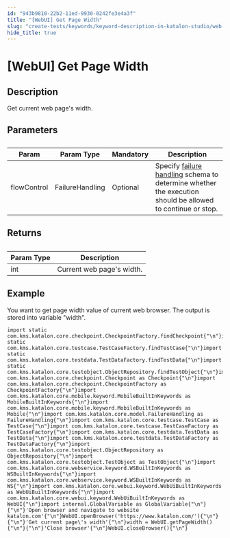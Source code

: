 ```yaml
---
id: "943b9810-22b2-11ed-9930-0242fe3e4a3f"
title: "[WebUI] Get Page Width"
slug: "create-tests/keywords/keyword-description-in-katalon-studio/web-ui-keywords/webui-get-page-width"
hide_title: true
---
```


# <a id="id_0" class="anchor_top_offset"/><a id="ariaid-title1" class="anchor_top_offset"/>[WebUI] Get Page Width


## <a id="id_0__id_1" class="anchor_top_offset"/>Description  

              
<p xmlns="http://www.w3.org/1999/xhtml" className="p">Get current web page's width.</p> 
      

## <a id="id_0__id_2" class="anchor_top_offset"/>Parameters  

              
<table xmlns="http://www.w3.org/1999/xhtml" className="table anchor_top_offset" id="id_0__4bedb72f-704a-4f41-af09-58977bf0a495"><caption /><thead className="thead"><tr className><th className="entry anchor_top_offset" id="id_0__4bedb72f-704a-4f41-af09-58977bf0a495__entry__1">Param</th><th className="entry anchor_top_offset" id="id_0__4bedb72f-704a-4f41-af09-58977bf0a495__entry__2">Param Type</th><th className="entry anchor_top_offset" id="id_0__4bedb72f-704a-4f41-af09-58977bf0a495__entry__3">Mandatory</th><th className="entry anchor_top_offset" id="id_0__4bedb72f-704a-4f41-af09-58977bf0a495__entry__4">Description</th></tr></thead><tbody className="tbody"><tr className><td className="entry" headers="id_0__4bedb72f-704a-4f41-af09-58977bf0a495__entry__1 id_0__4bedb72f-704a-4f41-af09-58977bf0a495__entry__2 id_0__4bedb72f-704a-4f41-af09-58977bf0a495__entry__3 id_0__4bedb72f-704a-4f41-af09-58977bf0a495__entry__4 ">flowControl</td><td className="entry" headers="id_0__4bedb72f-704a-4f41-af09-58977bf0a495__entry__1 id_0__4bedb72f-704a-4f41-af09-58977bf0a495__entry__2 id_0__4bedb72f-704a-4f41-af09-58977bf0a495__entry__3 id_0__4bedb72f-704a-4f41-af09-58977bf0a495__entry__4 ">FailureHandling</td><td className="entry" headers="id_0__4bedb72f-704a-4f41-af09-58977bf0a495__entry__1 id_0__4bedb72f-704a-4f41-af09-58977bf0a495__entry__2 id_0__4bedb72f-704a-4f41-af09-58977bf0a495__entry__3 id_0__4bedb72f-704a-4f41-af09-58977bf0a495__entry__4 ">Optional</td><td className="entry" headers="id_0__4bedb72f-704a-4f41-af09-58977bf0a495__entry__1 id_0__4bedb72f-704a-4f41-af09-58977bf0a495__entry__2 id_0__4bedb72f-704a-4f41-af09-58977bf0a495__entry__3 id_0__4bedb72f-704a-4f41-af09-58977bf0a495__entry__4 ">Specify <a className="xref" href="/docs/maintain/configure-failure-handling-settings-in-katalon-studio">failure handling</a> schema to         determine whether the execution should be allowed to continue or         stop.</td></tr></tbody></table> 
      

## <a id="id_0__id_3" class="anchor_top_offset"/>Returns

              
<table xmlns="http://www.w3.org/1999/xhtml" className="table anchor_top_offset" id="id_0__b6b9be97-560b-4451-9b32-25aac49bab00"><caption /><thead className="thead"><tr className><th className="entry anchor_top_offset" id="id_0__b6b9be97-560b-4451-9b32-25aac49bab00__entry__1">Param Type</th><th className="entry anchor_top_offset" id="id_0__b6b9be97-560b-4451-9b32-25aac49bab00__entry__2">Description</th></tr></thead><tbody className="tbody"><tr className><td className="entry" headers="id_0__b6b9be97-560b-4451-9b32-25aac49bab00__entry__1 id_0__b6b9be97-560b-4451-9b32-25aac49bab00__entry__2 ">int</td><td className="entry" headers="id_0__b6b9be97-560b-4451-9b32-25aac49bab00__entry__1 id_0__b6b9be97-560b-4451-9b32-25aac49bab00__entry__2 ">Current web page's width.</td></tr></tbody></table> 
      

## <a id="id_0__id_4" class="anchor_top_offset"/>Example 

              
<p xmlns="http://www.w3.org/1999/xhtml" className="p">You want to get page width value of current web browser. The   output is stored into variable "width".</p> 
              
<pre xmlns="http://www.w3.org/1999/xhtml" className="pre codeblock"><code>import static com.kms.katalon.core.checkpoint.CheckpointFactory.findCheckpoint{"\n"}import static com.kms.katalon.core.testcase.TestCaseFactory.findTestCase{"\n"}import static com.kms.katalon.core.testdata.TestDataFactory.findTestData{"\n"}import static com.kms.katalon.core.testobject.ObjectRepository.findTestObject{"\n"}import com.kms.katalon.core.checkpoint.Checkpoint as Checkpoint{"\n"}import com.kms.katalon.core.checkpoint.CheckpointFactory as CheckpointFactory{"\n"}import com.kms.katalon.core.mobile.keyword.MobileBuiltInKeywords as MobileBuiltInKeywords{"\n"}import com.kms.katalon.core.mobile.keyword.MobileBuiltInKeywords as Mobile{"\n"}import com.kms.katalon.core.model.FailureHandling as FailureHandling{"\n"}import com.kms.katalon.core.testcase.TestCase as TestCase{"\n"}import com.kms.katalon.core.testcase.TestCaseFactory as TestCaseFactory{"\n"}import com.kms.katalon.core.testdata.TestData as TestData{"\n"}import com.kms.katalon.core.testdata.TestDataFactory as TestDataFactory{"\n"}import com.kms.katalon.core.testobject.ObjectRepository as ObjectRepository{"\n"}import com.kms.katalon.core.testobject.TestObject as TestObject{"\n"}import com.kms.katalon.core.webservice.keyword.WSBuiltInKeywords as WSBuiltInKeywords{"\n"}import com.kms.katalon.core.webservice.keyword.WSBuiltInKeywords as WS{"\n"}import com.kms.katalon.core.webui.keyword.WebUiBuiltInKeywords as WebUiBuiltInKeywords{"\n"}import com.kms.katalon.core.webui.keyword.WebUiBuiltInKeywords as WebUI{"\n"}import internal.GlobalVariable as GlobalVariable{"\n"}{"\n"}'Open browser and navigate to website katalon.com'{"\n"}WebUI.openBrowser('https://www.katalon.com/'){"\n"}{"\n"}'Get current page\'s width'{"\n"}width = WebUI.getPageWidth(){"\n"}{"\n"}'Close browser'{"\n"}WebUI.closeBrowser(){"\n"}</code></pre> 
            
